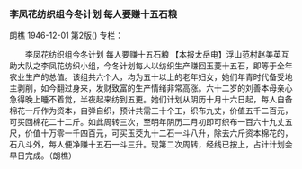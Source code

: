 ### 李凤花纺织组今冬计划  每人要赚十五石粮
朗樵
1946-12-01
第2版()
专栏：

　　李凤花纺织组今冬计划
    每人要赚十五石粮
    【本报太岳电】浮山范村赵美英互助大队之李凤花纺织小组，今冬计划每人以纺织生产赚回玉菱十五石，即等于全年农业生产的总值。该组共六个人，均为五十以上的老年妇女，她们年青时代备受地主剥削，如今翻过身来，发财致富的生产情绪非常高涨。六十二岁的刘善本母亲心急得晚上睡不着觉，半夜起来纺到五更。她们计划从阴历十月十六日起，每人自备棉花一斤作为资本，自弹自织，预计共需三十个工，织布九丈，价值五千二百元，可买回棉花二十二斤。如此周转三次，至明年阴历二月初即可织布一百六十九丈五尺，价值十万零一千四百元，可买玉茭九十二石一斗八升，除去六斤资本棉花的，石八斗外，每人便净赚十五石一斗三升。现第二次周转，经线已按上，占计计划会早日完成。（朗樵）
